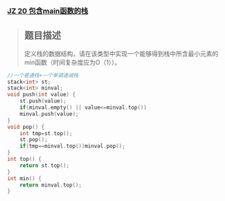 ### [JZ 20 包含main函数的栈](https://www.nowcoder.com/practice/4c776177d2c04c2494f2555c9fcc1e49?tpId=13&&tqId=11173&rp=1&ru=/ta/coding-interviews&qru=/ta/coding-interviews/question-ranking)

> ## 题目描述
>
> 定义栈的数据结构，请在该类型中实现一个能够得到栈中所含最小元素的min函数（时间复杂度应为O（1））。

```cpp
//一个普通栈+一个单调递减栈
stack<int> st;
stack<int> minval;
void push(int value) {
	st.push(value);
	if(minval.empty() || value<=minval.top())
	minval.push(value);
}
void pop() {
	int tmp=st.top();
	st.pop();
	if(tmp==minval.top())minval.pop();
}
int top() {
	return st.top();
}
int min() {
	return minval.top();
}
```

